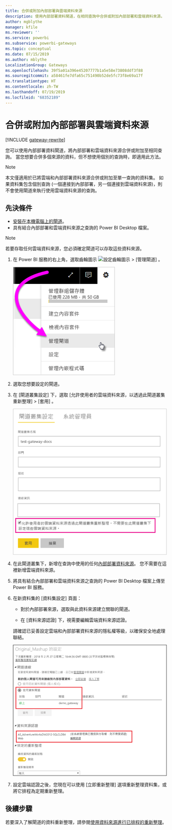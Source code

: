 ```yaml
---
title: 合併或附加內部部署與雲端資料來源
description: 使用內部部署資料閘道，在相同查詢中合併或附加內部部署和雲端資料來源。
author: mgblythe
manager: kfile
ms.reviewer: ''
ms.service: powerbi
ms.subservice: powerbi-gateways
ms.topic: conceptual
ms.date: 07/15/2019
ms.author: mblythe
LocalizationGroup: Gateways
ms.openlocfilehash: 39f5a01a396e45207777b1a5e58e73808ddf3f88
ms.sourcegitcommit: a58461fe7dfa65c751490b52de5fc73f8e69a17f
ms.translationtype: HT
ms.contentlocale: zh-TW
ms.lasthandoff: 07/19/2019
ms.locfileid: "68352189"
---
```

# <a name="merge-or-append-on-premises-and-cloud-data-sources"></a>合併或附加內部部署與雲端資料來源

[!INCLUDE [gateway-rewrite](includes/gateway-rewrite.md)]

您可以使用內部部署資料閘道，將內部部署和雲端資料來源合併或附加至相同查詢。 當您想要合併多個來源的資料，但不想使用個別的查詢時，即適用此方法。

>[!NOTE]
>本文僅適用於已將雲端和內部部署資料來源合併或附加至單一查詢的資料集。 如果資料集包含個別查詢 (一個連接到內部部署，另一個連接到雲端資料來源)，則不會使用閘道來執行使用雲端資料來源的查詢。

## <a name="prerequisites"></a>先決條件

- [安裝在本機電腦上的閘道](/data-integration/gateway/service-gateway-install)。
- 具有結合內部部署和雲端資料來源之查詢的 Power BI Desktop 檔案。

>[!NOTE]
>若要存取任何雲端資料來源，您必須確定閘道可以存取這些資料來源。

1. 在 Power BI 服務的右上角，選取齒輪圖示 ![設定齒輪圖示](media/service-gateway-mashup-on-premises-cloud/icon-gear.png) > [管理閘道]  。

    ![管理閘道](media/service-gateway-mashup-on-premises-cloud/manage-gateways.png)

2. 選取您想要設定的閘道。

3. 在 [閘道叢集設定]  下，選取 [允許使用者的雲端資料來源，以透過此閘道叢集重新整理]   > [套用]  。

    ![透過此閘道叢集重新整理](media/service-gateway-mashup-on-premises-cloud/refresh-gateway-cluster.png)

4. 在此閘道叢集下，新增在查詢中使用的任何[內部部署資料來源](service-gateway-enterprise-manage-scheduled-refresh.md#add-a-data-source)。 您不需要在這裡新增雲端資料來源。

5. 將具有結合內部部署和雲端資料來源之查詢的 Power BI Desktop 檔案上傳至 Power BI 服務。

6. 在新資料集的 [資料集設定]  頁面：

   - 對於內部部署來源，選取與此資料來源建立關聯的閘道。

   - 在 [資料來源認證]  下，視需要編輯雲端資料來源認證。

    請確認已妥善設定雲端和內部部署資料來源的隱私權等級，以確保安全地處理聯結。

     ![資料集設定](media/service-gateway-mashup-on-premises-cloud/dataset-settings.png)

7. 設定雲端認證之後，您現在可以使用 [立即重新整理]  選項重新整理資料集，或將它排程為定期重新整理。

## <a name="next-steps"></a>後續步驟

若要深入了解閘道的資料重新整理，請參閱[使用資料來源進行已排程的重新整理](service-gateway-enterprise-manage-scheduled-refresh.md#using-the-data-source-for-scheduled-refresh)。
